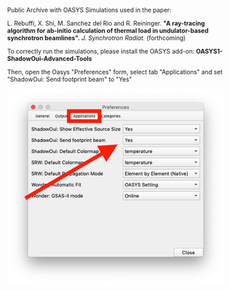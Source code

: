 Public Archive with OASYS Simulations used in the paper:

L. Rebuffi, X. Shi, M. Sanchez del Rio and R. Reininger. **"A ray-tracing algorithm for ab-initio calculation of thermal load in undulator-based synchrotron beamlines".** *J. Synchrotron Radiat.* (forthcoming)

To correctly run the simulations, please install the OASYS add-on: **OASYS1-ShadowOui-Advanced-Tools** 

Then, open the Oasys "Preferences" form, select tab "Applications" and set "ShadowOui: Send footprint beam" to "Yes"

![Footprint](https://raw.githubusercontent.com/lucarebuffi/Paper_JSR_gy5009/master/Footprint_Beam.png)
